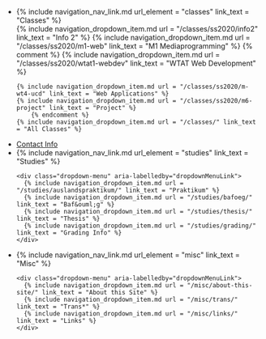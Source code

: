 
<ul class="nav flex-md-column">

<li class="nav-item">
  {% include navigation_nav_link.md url_element = "classes"  link_text = "Classes" %}

  <div class="dropdown-menu" aria-labelledby="dropdownMenuLink">
    {% include navigation_dropdown_item.md url = "/classes/ss2020/info2" link_text = "Info 2" %}
    {% include navigation_dropdown_item.md url = "/classes/ss2020/m1-web" link_text = "M1 Mediaprogramming" %}
    {% comment %}
    {% include navigation_dropdown_item.md url = "/classes/ss2020/wtat1-webdev" link_text = "WTAT Web Development" %}

    {% include navigation_dropdown_item.md url = "/classes/ss2020/m-wt4-ucd" link_text = "Web Applications" %}
    {% include navigation_dropdown_item.md url = "/classes/ss2020/m6-project" link_text = "Project" %}
        {% endcomment %}
    {% include navigation_dropdown_item.md url = "/classes/" link_text = "All Classes" %}
  </div>
</li>

  <li class="nav-item">
    <a class="nav-link {% if page.url == '/contact/' %}active{% endif %}" href="{{ site.baseurl }}/contact/">Contact Info</a>
  </li>


  <li class="nav-item">
    {% include navigation_nav_link.md url_element = "studies"  link_text = "Studies" %}

    <div class="dropdown-menu" aria-labelledby="dropdownMenuLink">
      {% include navigation_dropdown_item.md url = "/studies/auslandspraktikum/" link_text = "Praktikum" %}
      {% include navigation_dropdown_item.md url = "/studies/bafoeg/"             link_text = "Baf&ouml;g" %}
      {% include navigation_dropdown_item.md url = "/studies/thesis/" link_text = "Thesis" %}
      {% include navigation_dropdown_item.md url = "/studies/grading/" link_text = "Grading Info" %}
    </div>
  </li>


  <li class="nav-item">
    {% include navigation_nav_link.md url_element = "misc"  link_text = "Misc" %}

    <div class="dropdown-menu" aria-labelledby="dropdownMenuLink">
      {% include navigation_dropdown_item.md url = "/misc/about-this-site/" link_text = "About this Site" %}
      {% include navigation_dropdown_item.md url = "/misc/trans/" link_text = "Trans*" %}
      {% include navigation_dropdown_item.md url = "/misc/links/" link_text = "Links" %}
    </div>
  </li>
<ul>
